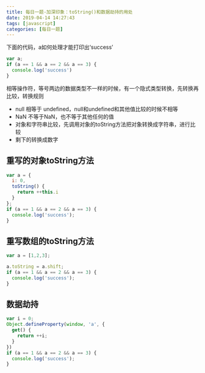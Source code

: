 ```yaml
---
title: 每日一题-加深印象：toString()和数据劫持的用处
date: 2019-04-14 14:27:43
tags: [javascript]
categories: [每日一题]
---
```


下面的代码，a如何处理才能打印出‘success’

```javascript
var a;
if (a == 1 && a == 2 && a == 3) {
  console.log('success')
}
```

相等操作符，等号两边的数据类型不一样的时候，有一个隐式类型转换，先转换再比较，转换规则

- null 相等于 undefined，null和undefined和其他值比较的时候不相等
- NaN 不等于NaN，也不等于其他任何的值
- 对象和字符串比较，先调用对象的toString方法把对象转换成字符串，进行比较
- 剩下的转换成数字

## 重写的对象toString方法

```javascript
var a = {
  i: 0,
  toString() {
    return ++this.i
  }
};
if (a == 1 && a == 2 && a == 3) {
  console.log('success');
}
```

## 重写数组的toString方法

```javascript
var a = [1,2,3];

a.toString = a.shift;
if (a == 1 && a == 2 && a == 3) {
  console.log('success');
}
```

## 数据劫持

```javascript
var i = 0;
Object.defineProperty(window, 'a', {
  get() {
    return ++i;
  }
})
if (a == 1 && a == 2 && a == 3) {
  console.log('success');
}
```
